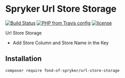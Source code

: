 # Spryker Url Store Storage
[![Build Status](https://travis-ci.org/fond-of/spryker-url-store-storage.svg?branch=master)](https://travis-ci.org/fond-of/spryker-url-store-storage)
[![PHP from Travis config](https://img.shields.io/travis/php-v/symfony/symfony.svg)](https://php.net/)
[![license](https://img.shields.io/github/license/mashape/apistatus.svg)](https://packagist.org/packages/fond-of-spryker/url-store-storage)

Url Store Storage
* Add Store Column and Store Name in the Key

## Installation

```
composer require fond-of-spryker/url-store-storage
```
